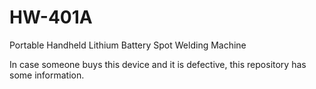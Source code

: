 # HW-401A
Portable Handheld Lithium Battery Spot Welding Machine

In case someone buys this device and it is defective, this repository has some information.


